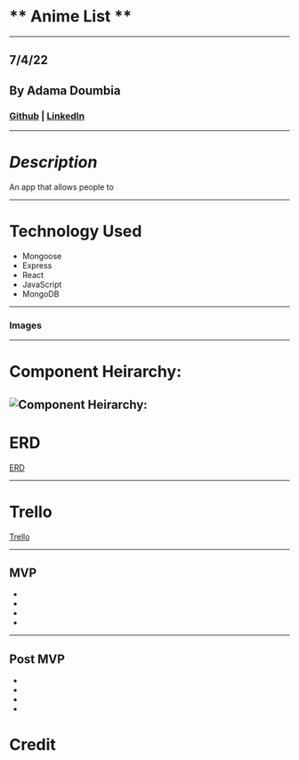 # ** Anime List **

---

## 7/4/22

## By Adama Doumbia

### [Github](https://github.com/apd5392/) | [LinkedIn](www.linkedin.com/in/adama-doumbia223)

---

# **_Description_**
An app that allows people to 

---

# **Technology Used**

- Mongoose
- Express
- React
- JavaScript
- MongoDB


---
### **Images**


---

# **Component Heirarchy:**

![Component Heirarchy:](https://i.imgur.com/1pwMPF0.png)
---
# **ERD**

[ERD]()

---

# **Trello**

[Trello]()

---

## MVP

- 
- 
- 
- 

---

## Post MVP

- 
- 
- 
- 

# **Credit**
